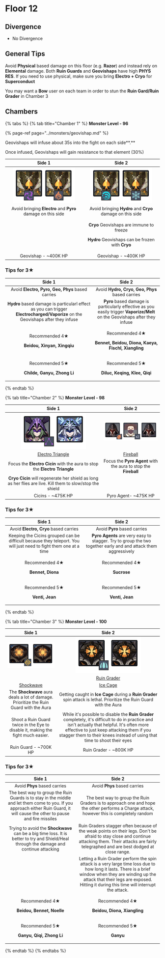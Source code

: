 # Floor 12

## Divergence

* No Divergence

## General Tips

Avoid **Physical** based damage on this floor \(e.g. **Razor**\) and instead rely on **Elemental** damage. Both **Ruin Guards** and **Geovishaps** have high **PHYS RES**. If you need to use physical, make sure you bring **Electro + Cryo** for **Superconduct**

You may want a **Bow** user on each team in order to stun the **Ruin Gard/Ruin Grader** in Chamber 3

## Chambers

{% tabs %}
{% tab title="Chamber 1" %}
**Monster Level - 96**

{% page-ref page="../monsters/geovishap.md" %}

Geovishaps will infuse about 35s into the fight on each side**.**

Once infused, Geovishaps will gain resistance to that element \(30%\)

<table>
  <thead>
    <tr>
      <th style="text-align:center">Side 1</th>
      <th style="text-align:center">Side 2</th>
    </tr>
  </thead>
  <tbody>
    <tr>
      <td style="text-align:center">
        <img src="../.gitbook/assets/12-1-1.png" alt/>
      </td>
      <td style="text-align:center">
        <img src="../.gitbook/assets/12-1-2.png" alt/>
      </td>
    </tr>
    <tr>
      <td style="text-align:center">Avoid bringing <b>Electro</b> and <b>Pyro</b> damage on this side</td>
      <td
      style="text-align:center">Avoid bringing <b>Hydro</b> and <b>Cryo </b>damage on this side</td>
    </tr>
    <tr>
      <td style="text-align:center"></td>
      <td style="text-align:center">
        <p><b>Cryo</b> Geovishaps are immune to freeze</p>
        <p><b>Hydro</b> Geovishaps can be frozen with <b>Cryo</b>
        </p>
      </td>
    </tr>
    <tr>
      <td style="text-align:center">Geovishap - ~400K HP</td>
      <td style="text-align:center">Geovishap - ~400K HP</td>
    </tr>
  </tbody>
</table>

### Tips for 3★

<table>
  <thead>
    <tr>
      <th style="text-align:center">Side 1</th>
      <th style="text-align:center">Side 2</th>
    </tr>
  </thead>
  <tbody>
    <tr>
      <td style="text-align:center">Avoid <b>Electro, Pyro, Geo, Phys</b> based carries</td>
      <td style="text-align:center">Avoid <b>Hydro, Cryo, Geo, Phys</b> based carries</td>
    </tr>
    <tr>
      <td style="text-align:center"><b>Hydro</b> based damage is particularl effect as you can trigger <b>Electrocharged/Vaporize</b> on
        the Geovishaps after they infuse</td>
      <td style="text-align:center"><b>Pyro</b> based damage is particularly effective as you easily trigger <b>Vaporize/Melt</b> on
        the Geovishaps after they infuse</td>
    </tr>
    <tr>
      <td style="text-align:center">
        <p>Recommended 4&#x2605;</p>
        <p><b>Beidou, Xinyan, Xingqiu</b>
        </p>
      </td>
      <td style="text-align:center">
        <p>Recommended 4&#x2605;</p>
        <p><b>Bennet, Beidou, Diona, Kaeya, Fischl, Xiangling</b>
        </p>
      </td>
    </tr>
    <tr>
      <td style="text-align:center">
        <p>Recommended 5&#x2605;</p>
        <p><b>Childe, Ganyu, Zhong Li</b>
        </p>
      </td>
      <td style="text-align:center">
        <p>Recommended 5&#x2605;</p>
        <p><b>Diluc, Keqing, Klee, Qiqi</b>
        </p>
      </td>
    </tr>
  </tbody>
</table>
{% endtab %}

{% tab title="Chamber 2" %}
**Monster Level - 98**

| Side 1 | Side 2 |
| :---: | :---: |
| ![](../.gitbook/assets/12-2-1.png)  | ![](../.gitbook/assets/12-2-2.png)  |
| [Electro Triangle](../mechanics/auras/electro-triangle.md) | [Fireball](../mechanics/auras/fireball.md) |
| Focus the **Electro Cicin** with the aura to stop the **Electro Triangle** | Focus the **Pyro Agent** with the aura to stop the **Fireball** |
| **Cryo Cicin** will regenerate her shield as long as her flies are live. Kill them to slow/stop the shield |  |
| Cicins - ~475K HP | Pyro Agent- ~475K HP |

### Tips for 3★

<table>
  <thead>
    <tr>
      <th style="text-align:center">Side 1</th>
      <th style="text-align:center">Side 2</th>
    </tr>
  </thead>
  <tbody>
    <tr>
      <td style="text-align:center">Avoid <b>Electro, Cryo</b> based carries</td>
      <td style="text-align:center">Avoid <b>Pyro</b> based carries</td>
    </tr>
    <tr>
      <td style="text-align:center">Keeping the Cicins grouped can be difficult because they teleport. You
        will just need to fight them one at a time</td>
      <td style="text-align:center"><b>Pyro Agents</b> are very easy to stagger. Try to group the two together
        early and and attack them aggressively</td>
    </tr>
    <tr>
      <td style="text-align:center">
        <p>Recommended 4&#x2605;</p>
        <p><b>Bennet, Diona</b>
        </p>
      </td>
      <td style="text-align:center">
        <p>Recommended 4&#x2605;</p>
        <p><b>Sucrose</b>
        </p>
      </td>
    </tr>
    <tr>
      <td style="text-align:center">
        <p>Recommended 5&#x2605;</p>
        <p><b>Venti, Jean</b>
        </p>
      </td>
      <td style="text-align:center">
        <p>Recommended 5&#x2605;</p>
        <p><b>Venti, Jean</b>
        </p>
      </td>
    </tr>
  </tbody>
</table>
{% endtab %}

{% tab title="Chamber 3" %}
**Monster Level - 100**



| Side 1 | Side 2 |
| :---: | :---: |
| ![](../.gitbook/assets/12-3-1.png)  | ![](../.gitbook/assets/12-3-2.png)  |
|  | [Ruin Grader](../monsters/ruin-grader.md) |
| [Shockwave](../mechanics/auras/shockwave.md) | [Ice Cage](../mechanics/auras/ice-cage.md) |
| The **Shockwave** aura deals a lot of damage. Prioritize the Ruin Guard with the Aura | Getting caught in **Ice Cage** during a **Ruin Grader** spin attack is lethal. Prioritize the Ruin Guard with the Aura |
| Shoot a Ruin Guard twice in the Eye to disable it, making the fight much easier. | While it's possible to disable the **Ruin Grader** completely, it's difficult to do in practice and isn't actually that helpful. It's often more effective to just keep attacking them if you stagger them to their knees instead of using that time to shoot their eyes |
| Ruin Guard - ~700K HP | Ruin Grader - ~800K HP |

### Tips for 3★

<table>
  <thead>
    <tr>
      <th style="text-align:center">Side 1</th>
      <th style="text-align:center">Side 2</th>
    </tr>
  </thead>
  <tbody>
    <tr>
      <td style="text-align:center">Avoid <b>Phys</b> based carries</td>
      <td style="text-align:center">Avoid <b>Phys </b>based carries</td>
    </tr>
    <tr>
      <td style="text-align:center">The best way to group the Ruin Guards is to stay in the middle and let
        them come to you. If you approach either Ruin Guard, it will cause the
        other to pause and fire missiles</td>
      <td style="text-align:center">The best way to group the Ruin Graders is to approach one and hope the
        other performs a Charge attack, however this is completely random</td>
    </tr>
    <tr>
      <td style="text-align:center">Trying to avoid the <b>Shockwave</b> can be a big time loss. It is better
        to try and Shield/Heal through the damage and continue attacking</td>
      <td
      style="text-align:center">Ruin Graders stagger often because of the weak points on their legs. Don&apos;t
        be afraid to stay close and continue attacking them. Their attacks are
        fairly telegraphed and are best dodged at close range.</td>
    </tr>
    <tr>
      <td style="text-align:center"></td>
      <td style="text-align:center">Letting a Ruin Grader perform the spin attack is a very large time loss
        due to how long it lasts. There is a brief window when they are winding
        up the attack that their legs are exposed. Hitting it during this time
        will interrupt the attack.</td>
    </tr>
    <tr>
      <td style="text-align:center">
        <p>Recommended 4&#x2605;</p>
        <p><b>Beidou, Bennet, Noelle</b>
        </p>
      </td>
      <td style="text-align:center">
        <p>Recommended 4&#x2605;</p>
        <p><b>Beidou, Diona, Xiangling</b>
        </p>
      </td>
    </tr>
    <tr>
      <td style="text-align:center">
        <p>Recommended 5&#x2605;</p>
        <p><b>Ganyu, Qiqi, Zhong Li</b>
        </p>
      </td>
      <td style="text-align:center">
        <p>Recommended 5&#x2605;</p>
        <p><b>Ganyu</b>
        </p>
      </td>
    </tr>
  </tbody>
</table>
{% endtab %}
{% endtabs %}





